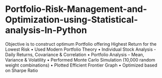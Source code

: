# Portfolio-Risk-Management-and-Optimization-using-Statistical-analysis-In-Python
Objective is to construct optimum Portfolio offering Highest Return for the Lowest Risk
•	Used Modern Portfolio Theory
•	Individual Stock Analysis - Daily Returns, Covariance & Correlation
•	Portfolio Analysis – Mean, Variance & Volatility
•	Performed Monte Carlo Simulation (10,000 random weight combinations)
•	Plotted Efficient Frontier Graph
•	Optimized based on Sharpe Ratio
